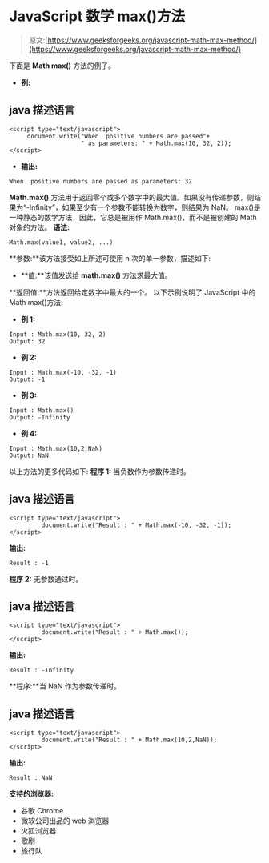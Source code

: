 # JavaScript 数学 max()方法

> 原文:[https://www.geeksforgeeks.org/javascript-math-max-method/](https://www.geeksforgeeks.org/javascript-math-max-method/)

下面是 **Math max()** 方法的例子。

*   **例:**

## java 描述语言

```
<script type="text/javascript">
     document.write("When  positive numbers are passed"+
                    " as parameters: " + Math.max(10, 32, 2));
</script>
```

*   **输出:**

```
When  positive numbers are passed as parameters: 32
```

**Math.max()** 方法用于返回零个或多个数字中的最大值。如果没有传递参数，则结果为“-Infinity”，如果至少有一个参数不能转换为数字，则结果为 NaN。
max()是一种静态的数学方法，因此，它总是被用作 Math.max()，而不是被创建的 Math 对象的方法。
**语法:**

```
Math.max(value1, value2, ...)
```

**参数:**该方法接受如上所述可使用 n 次的单一参数，描述如下:

*   **值:**该值发送给 **math.max()** 方法求最大值。

**返回值:**方法返回给定数字中最大的一个。
以下示例说明了 JavaScript 中的 Math max()方法:

*   **例 1:**

```
Input : Math.max(10, 32, 2)
Output: 32
```

*   **例 2:**

```
Input : Math.max(-10, -32, -1)
Output: -1
```

*   **例 3:**

```
Input : Math.max()
Output: -Infinity
```

*   **例 4:**

```
Input : Math.max(10,2,NaN)
Output: NaN
```

以上方法的更多代码如下:
**程序 1:** 当负数作为参数传递时。

## java 描述语言

```
<script type="text/javascript">
         document.write("Result : " + Math.max(-10, -32, -1));
</script>
```

**输出:**

```
Result : -1
```

**程序 2:** 无参数通过时。

## java 描述语言

```
<script type="text/javascript">
         document.write("Result : " + Math.max());
</script>
```

**输出:**

```
Result : -Infinity
```

**程序:**当 NaN 作为参数传递时。

## java 描述语言

```
<script type="text/javascript">
         document.write("Result : " + Math.max(10,2,NaN));
</script>
```

**输出:**

```
Result : NaN
```

**支持的浏览器:**

*   谷歌 Chrome
*   微软公司出品的 web 浏览器
*   火狐浏览器
*   歌剧
*   旅行队